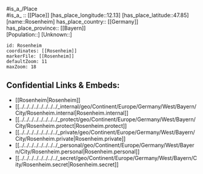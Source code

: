 ﻿---
location: [47.85,12.13] 
mapzoom: [7,12] 
mapmarker: city 
type: City
tags:
- geo/City


SpocWebEntityId: 33773
isDeleted: false
confidential: public

---
#is_a_/Place  
#is_a_ :: [[Place]] 
[has_place_longitude::12.13] 
[has_place_latitude::47.85] 
[name::Rosenheim] 
has_place_country:: [[Germany]]  
has_place_province:: [[Bayern]]  
[Population::] 
[Unknown::] 


```leaflet
id: Rosenheim
coordinates: [[Rosenheim]] 
markerFile: [[Rosenheim]] 
defaultZoom: 11 
maxZoom: 18
```


## Confidential Links & Embeds: 
- [[Rosenheim|Rosenheim]]  
- [[../../../../../../../../_internal/geo/Continent/Europe/Germany/West/Bayern/City/Rosenheim.internal|Rosenheim.internal]] 
- [[../../../../../../../../_protect/geo/Continent/Europe/Germany/West/Bayern/City/Rosenheim.protect|Rosenheim.protect]] 
- [[../../../../../../../../_private/geo/Continent/Europe/Germany/West/Bayern/City/Rosenheim.private|Rosenheim.private]] 
- [[../../../../../../../../_personal/geo/Continent/Europe/Germany/West/Bayern/City/Rosenheim.personal|Rosenheim.personal]] 
- [[../../../../../../../../_secret/geo/Continent/Europe/Germany/West/Bayern/City/Rosenheim.secret|Rosenheim.secret]] 
